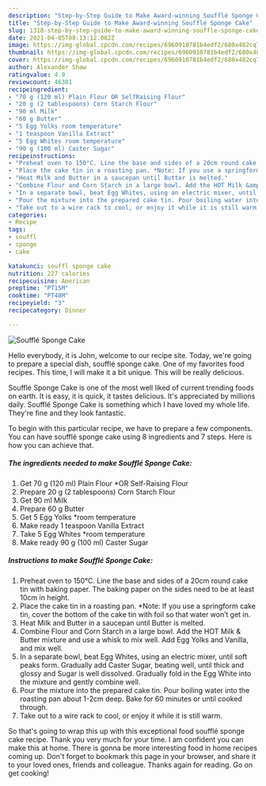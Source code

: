 ```yaml
---
description: "Step-by-Step Guide to Make Award-winning Soufflé Sponge Cake"
title: "Step-by-Step Guide to Make Award-winning Soufflé Sponge Cake"
slug: 1318-step-by-step-guide-to-make-award-winning-souffle-sponge-cake
date: 2021-04-05T08:13:12.082Z
image: https://img-global.cpcdn.com/recipes/6960910781b4edf2/680x482cq70/souffle-sponge-cake-recipe-main-photo.jpg
thumbnail: https://img-global.cpcdn.com/recipes/6960910781b4edf2/680x482cq70/souffle-sponge-cake-recipe-main-photo.jpg
cover: https://img-global.cpcdn.com/recipes/6960910781b4edf2/680x482cq70/souffle-sponge-cake-recipe-main-photo.jpg
author: Alexander Shaw
ratingvalue: 4.9
reviewcount: 46301
recipeingredient:
- "70 g (120 ml) Plain Flour OR SelfRaising Flour"
- "20 g (2 tablespoons) Corn Starch Flour"
- "90 ml Milk"
- "60 g Butter"
- "5 Egg Yolks room temperature"
- "1 teaspoon Vanilla Extract"
- "5 Egg Whites room temperature"
- "90 g (100 ml) Caster Sugar"
recipeinstructions:
- "Preheat oven to 150°C. Line the base and sides of a 20cm round cake tin with baking paper. The baking paper on the sides need to be at least 10cm in height."
- "Place the cake tin in a roasting pan. *Note: If you use a springform cake tin, cover the bottom of the cake tin with foil so that water won’t get in."
- "Heat Milk and Butter in a saucepan until Butter is melted."
- "Combine Flour and Corn Starch in a large bowl. Add the HOT Milk &amp; Butter mixture and use a whisk to mix well. Add Egg Yolks and Vanilla, and mix well."
- "In a separate bowl, beat Egg Whites, using an electric mixer, until soft peaks form. Gradually add Caster Sugar, beating well, until thick and glossy and Sugar is well dissolved. Gradually fold in the Egg White into the mixture and gently combine well."
- "Pour the mixture into the prepared cake tin. Pour boiling water into the roasting pan about 1-2cm deep. Bake for 60 minutes or until cooked through."
- "Take out to a wire rack to cool, or enjoy it while it is still warm."
categories:
- Recipe
tags:
- souffl
- sponge
- cake

katakunci: souffl sponge cake 
nutrition: 227 calories
recipecuisine: American
preptime: "PT15M"
cooktime: "PT48M"
recipeyield: "3"
recipecategory: Dinner

---
```



![Soufflé Sponge Cake](https://img-global.cpcdn.com/recipes/6960910781b4edf2/680x482cq70/souffle-sponge-cake-recipe-main-photo.jpg)

Hello everybody, it is John, welcome to our recipe site. Today, we're going to prepare a special dish, soufflé sponge cake. One of my favorites food recipes. This time, I will make it a bit unique. This will be really delicious.

Soufflé Sponge Cake is one of the most well liked of current trending foods on earth. It is easy, it is quick, it tastes delicious. It's appreciated by millions daily. Soufflé Sponge Cake is something which I have loved my whole life. They're fine and they look fantastic.




To begin with this particular recipe, we have to prepare a few components. You can have soufflé sponge cake using 8 ingredients and 7 steps. Here is how you can achieve that.

<!--inarticleads1-->

##### The ingredients needed to make Soufflé Sponge Cake:

1. Get 70 g (120 ml) Plain Flour *OR Self-Raising Flour
1. Prepare 20 g (2 tablespoons) Corn Starch Flour
1. Get 90 ml Milk
1. Prepare 60 g Butter
1. Get 5 Egg Yolks *room temperature
1. Make ready 1 teaspoon Vanilla Extract
1. Take 5 Egg Whites *room temperature
1. Make ready 90 g (100 ml) Caster Sugar




<!--inarticleads2-->

##### Instructions to make Soufflé Sponge Cake:

1. Preheat oven to 150°C. Line the base and sides of a 20cm round cake tin with baking paper. The baking paper on the sides need to be at least 10cm in height.
1. Place the cake tin in a roasting pan. *Note: If you use a springform cake tin, cover the bottom of the cake tin with foil so that water won’t get in.
1. Heat Milk and Butter in a saucepan until Butter is melted.
1. Combine Flour and Corn Starch in a large bowl. Add the HOT Milk &amp; Butter mixture and use a whisk to mix well. Add Egg Yolks and Vanilla, and mix well.
1. In a separate bowl, beat Egg Whites, using an electric mixer, until soft peaks form. Gradually add Caster Sugar, beating well, until thick and glossy and Sugar is well dissolved. Gradually fold in the Egg White into the mixture and gently combine well.
1. Pour the mixture into the prepared cake tin. Pour boiling water into the roasting pan about 1-2cm deep. Bake for 60 minutes or until cooked through.
1. Take out to a wire rack to cool, or enjoy it while it is still warm.




So that's going to wrap this up with this exceptional food soufflé sponge cake recipe. Thank you very much for your time. I am confident you can make this at home. There is gonna be more interesting food in home recipes coming up. Don't forget to bookmark this page in your browser, and share it to your loved ones, friends and colleague. Thanks again for reading. Go on get cooking!
